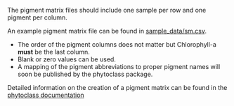 The pigment matrix files should include one sample per row and one pigment per column.

An example pigment matrix file can be found in [sample_data/sm.csv](https://github.com/USF-IMARS/chemtax-shiny-gui/blob/main/app/sample_data/sm.csv).

* The order of the pigment columns does not matter but Chlorophyll-a **must** be the last column.
* Blank or zero values can be used.
* A mapping of the pigment abbreviations to proper pigment names will soon be published by the phytoclass package.

Detailed information on the creation of a pigment matrix can be found in the [phytoclass documentation]( https://cran.r-project.org/web/packages/phytoclass/vignettes/phytoclass-vignette.html)

